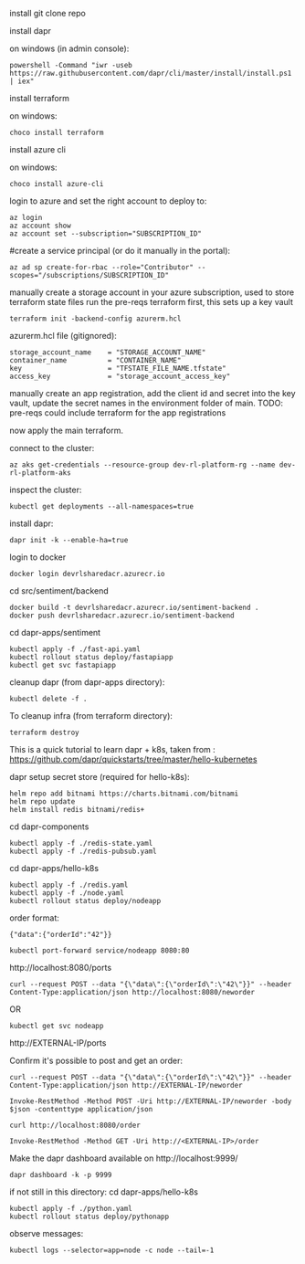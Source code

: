 install git
clone repo

install dapr

on windows (in admin console):
```
powershell -Command "iwr -useb https://raw.githubusercontent.com/dapr/cli/master/install/install.ps1 | iex"
```
install terraform

on windows:
```
choco install terraform
```

install azure cli

on windows:
```
choco install azure-cli
```

login to azure and set the right account to deploy to:
```
az login
az account show
az account set --subscription="SUBSCRIPTION_ID"
```

#create a service principal (or do it manually in the portal):
```
az ad sp create-for-rbac --role="Contributor" --scopes="/subscriptions/SUBSCRIPTION_ID"
```

manually create a storage account in your azure subscription, used to store terraform state files
run the pre-reqs terraform first, this sets up a key vault

```
terraform init -backend-config azurerm.hcl
```

azurerm.hcl file (gitignored):
```
storage_account_name    = "STORAGE_ACCOUNT_NAME"
container_name          = "CONTAINER_NAME"
key                     = "TFSTATE_FILE_NAME.tfstate"
access_key              = "storage_account_access_key"
```

manually create an app registration, add the client id and secret into the key vault, update the secret names in the environment folder of main.
TODO: pre-reqs could include terraform for the app registrations

now apply the main terraform.

connect to the cluster:
```
az aks get-credentials --resource-group dev-rl-platform-rg --name dev-rl-platform-aks
```

inspect the cluster:
```
kubectl get deployments --all-namespaces=true
```

install dapr:
```
dapr init -k --enable-ha=true
```

login to docker
```
docker login devrlsharedacr.azurecr.io
```

cd src/sentiment/backend
```
docker build -t devrlsharedacr.azurecr.io/sentiment-backend .
docker push devrlsharedacr.azurecr.io/sentiment-backend
```

cd dapr-apps/sentiment
```
kubectl apply -f ./fast-api.yaml
kubectl rollout status deploy/fastapiapp
kubectl get svc fastapiapp
```

cleanup dapr (from dapr-apps directory):
```
kubectl delete -f .
```

To cleanup infra (from terraform directory):
```
terraform destroy 
```

This is a quick tutorial to learn dapr + k8s, taken from : https://github.com/dapr/quickstarts/tree/master/hello-kubernetes

dapr setup secret store (required for hello-k8s):
```
helm repo add bitnami https://charts.bitnami.com/bitnami
helm repo update
helm install redis bitnami/redis+
```

cd dapr-components
```
kubectl apply -f ./redis-state.yaml
kubectl apply -f ./redis-pubsub.yaml
```

cd dapr-apps/hello-k8s
```
kubectl apply -f ./redis.yaml
kubectl apply -f ./node.yaml
kubectl rollout status deploy/nodeapp
```

order format:
```
{"data":{"orderId":"42"}}
```

```
kubectl port-forward service/nodeapp 8080:80
```

http://localhost:8080/ports
```
curl --request POST --data "{\"data\":{\"orderId\":\"42\"}}" --header Content-Type:application/json http://localhost:8080/neworder
```

OR

```
kubectl get svc nodeapp
```

http://EXTERNAL-IP/ports

Confirm it's possible to post and get an order:
```
curl --request POST --data "{\"data\":{\"orderId\":\"42\"}}" --header Content-Type:application/json http://EXTERNAL-IP/neworder
```
```
Invoke-RestMethod -Method POST -Uri http://EXTERNAL-IP/neworder -body $json -contenttype application/json
```

```
curl http://localhost:8080/order
```
```
Invoke-RestMethod -Method GET -Uri http://<EXTERNAL-IP>/order
```

Make the dapr dashboard available on http://localhost:9999/
```
dapr dashboard -k -p 9999
```

if not still in this directory:
cd dapr-apps/hello-k8s 
```
kubectl apply -f ./python.yaml
kubectl rollout status deploy/pythonapp
```

observe messages:
```
kubectl logs --selector=app=node -c node --tail=-1
```
